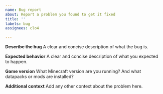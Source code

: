 ```yaml
---
name: Bug report
about: Report a problem you found to get it fixed
title: ''
labels: bug
assignees: clo4

---
```


**Describe the bug**
A clear and concise description of what the bug is.

**Expected behavior**
A clear and concise description of what you expected to happen.

**Game version**
What Minecraft version are you running? And what datapacks or mods are installed?

**Additional context**
Add any other context about the problem here.
